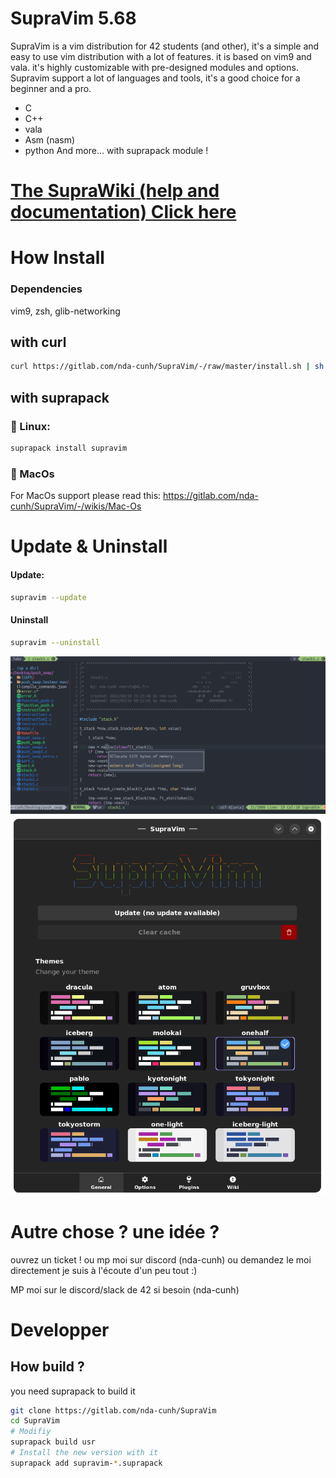 # SupraVim 5.68

SupraVim is a vim distribution for 42 students (and other), it's a simple and easy to use vim distribution with a lot of features. it is based on vim9 and vala.
it's highly customizable with pre-designed modules and options.
Supravim support a lot of languages and tools, it's a good choice for a beginner and a pro.
- C
- C++
- vala
- Asm (nasm)
- python
And more... with suprapack module !

# [The SupraWiki (help and documentation) Click here](https://gitlab.com/nda-cunh/SupraVim/-/wikis/home)


# How Install 
### Dependencies

vim9, zsh, glib-networking

## with curl
```bash
curl https://gitlab.com/nda-cunh/SupraVim/-/raw/master/install.sh | sh
```

## with suprapack

### 🐧 Linux:
```bash
suprapack install supravim
```
### 🍎 MacOs
For MacOs support please read this: https://gitlab.com/nda-cunh/SupraVim/-/wikis/Mac-Os


# Update & Uninstall

#### Update:
```bash
supravim --update
```

#### Uninstall

```bash
supravim --uninstall
```

<img src="data/readme.png"/>

<img src="data/gui.png"/>

# Autre chose ? une idée ?
ouvrez un ticket ! ou mp moi sur discord (nda-cunh) ou demandez le moi directement
je suis à l'écoute d'un peu tout :)

MP moi sur le discord/slack de 42 si besoin (nda-cunh)

# Developper

## How build ?

you need suprapack to build it
```bash
git clone https://gitlab.com/nda-cunh/SupraVim
cd SupraVim
# Modifiy
suprapack build usr
# Install the new version with it
suprapack add supravim-*.suprapack
```
